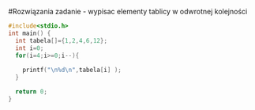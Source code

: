 #Rozwiązania 
zadanie - wypisac elementy tablicy w odwrotnej kolejności

```c
#include<stdio.h>
int main() {
  int tabela[]={1,2,4,6,12};
  int i=0;
  for(i=4;i>=0;i--){
  
    printf("\n%d\n",tabela[i] );
  }

  return 0;
}  
 
